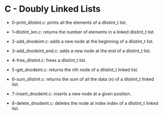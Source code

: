 # C - Doubly Linked Lists

* 0-print_dlistint.c: prints all the elements of a dlistint_t list.

* 1-dlistint_len.c: returns the number of elements in a linked dlistint_t list.

* 2-add_dnodeint.c: adds a new node at the beginning of a dlistint_t list.

* 3-add_dnodeint_end.c: adds a new node at the end of a dlistint_t list.

* 4-free_dlistint.c: frees a dlistint_t list.

* 5-get_dnodeint.c: returns the nth node of a dlistint_t linked list.

* 6-sum_dlistint.c:  returns the sum of all the data (n) of a dlistint_t linked list.

* 7-insert_dnodeint.c: inserts a new node at a given position.

* 8-delete_dnodeint.c: deletes the node at index index of a dlistint_t linked list.


